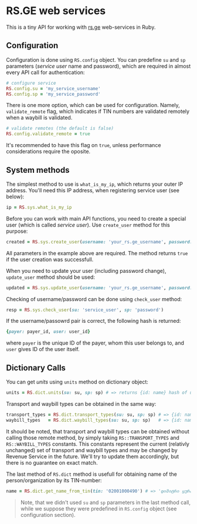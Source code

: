 # RS.GE web services

This is a tiny API for working with [rs.ge](http://eservices.rs.ge) web-services in Ruby.

## Configuration

Configuration is done using `RS.config` object.
You can predefine `su` and `sp` parameters (*service user* name and password),
which are required in almost every API call for authentication:

```ruby
# configure service
RS.config.su = 'my_service_username'
RS.config.sp = 'my_service_password'
```

There is one more option, which can be used for configuration. Namely, `validate_remote` flag,
which indicates if TIN numbers are validated remotely when a waybill is validated.

```ruby
# validate remotes (the default is false)
RS.config.validate_remote = true
```

It's recommended to have this flag on `true`, unless performance considerations require the oposite.

## System methods

The simplest method to use is `what_is_my_ip`, which returns your outer IP address.
You'll need this IP address, when registering service user (see below):

```ruby
ip = RS.sys.what_is_my_ip
```

Before you can work with main API functions, you need to create a special user
(which is called *service user*). Use `create_user` method for this purpose:

```ruby
created = RS.sys.create_user(username: 'your_rs.ge_username', password: 'secret', ip: 'access_ip', name: 'name_of_this_user/ip_pair', su: 'new_user', sp: 'new_password'))
```

All parameters in the example above are required. The method returns `true` if the user creation was successfull.

When you need to update your user (including password change), `update_user` method should be used:

```ruby
updated = RS.sys.update_user(username: 'your_rs.ge_username', password: 'secret', ip: 'access_ip', name: 'name_of_this_user/ip_pair', su: 'new_user', sp: 'new_password'))
```

Checking of username/password can be done using `check_user` method:

```ruby
resp = RS.sys.check_user(su: 'service_user', sp: 'password')
```

If the username/passowrd pair is correct, the following hash is returned:

```ruby
{payer: payer_id, user: user_id}
```

where `payer` is the unique ID of the payer, whom this user belongs to, and  `user` gives ID of the user itself.

## Dictionary Calls

You can get *units* using `units` method on dictionary object:

```ruby
units = RS.dict.units(su: su, sp: sp) # => returns {id: name} hash of units
```

Transport and waybill types can be obtained in the same way:

```ruby
transport_types = RS.dict.transport_types(su: su, sp: sp) # => {id: name}
waybill_types   = RS.dict.waybill_types(su: su, sp: sp)   # => {id: name}
```

It should be noted, that transport and waybill types can be obtained without calling
those remote method, by simply taking `RS::TRANSPORT_TYPES` and `RS::WAYBILL_TYPES`
constants. This constants represent the current (relativly unchanged) set of
transport and waybill types and may be changed by Revenue Service in the future.
We'll try to update them accordingly, but there is no guarantee on exact match.

The last method of `RS.dict` method is usefull for obtaining name of the
person/organization by its TIN-number:

```ruby
name = RS.dict.get_name_from_tin(tin: '02001000490') # => 'დიმიტრი ყურაშვილი'
```

> Note, that we didn't used `su` and `sp` parameters in the last method call,
> while we suppose they were predefined in `RS.config` object (see configuration section).